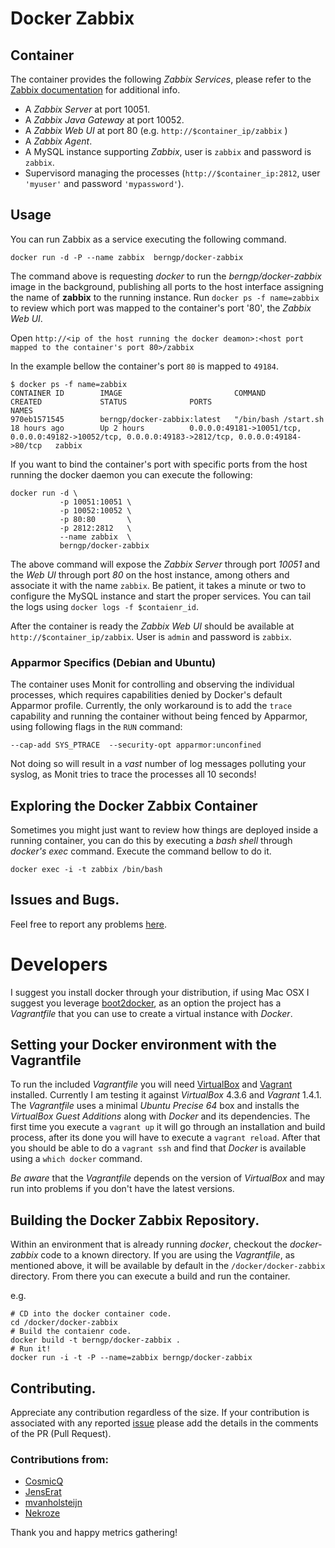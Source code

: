 Docker Zabbix
========================

## Container

The container provides the following *Zabbix Services*, please refer to the [Zabbix documentation](http://www.zabbix.com/) for additional info.

* A *Zabbix Server* at port 10051.
* A *Zabbix Java Gateway* at port 10052.
* A *Zabbix Web UI* at port 80 (e.g. `http://$container_ip/zabbix` )
* A *Zabbix Agent*.
* A MySQL instance supporting *Zabbix*, user is `zabbix` and password is `zabbix`.
* Supervisord managing the processes (`http://$container_ip:2812`, user `'myuser'` and password `'mypassword'`).


## Usage

You can run Zabbix as a service executing the following command.

```
docker run -d -P --name zabbix  berngp/docker-zabbix
```

The command above is requesting *docker* to run the *berngp/docker-zabbix* image in the background, publishing all ports to the host interface assigning the name of **zabbix** to the running instance.
Run `docker ps -f name=zabbix` to review which port was mapped to the container's port '80', the *Zabbix Web UI*.

Open `http://<ip of the host running the docker deamon>:<host port mapped to the container's port 80>/zabbix`

In the example bellow the container's port `80` is mapped to `49184`.

```
$ docker ps -f name=zabbix
CONTAINER ID        IMAGE                         COMMAND                CREATED             STATUS              PORTS                                                                                                NAMES
970eb1571545        berngp/docker-zabbix:latest   "/bin/bash /start.sh   18 hours ago        Up 2 hours          0.0.0.0:49181->10051/tcp, 0.0.0.0:49182->10052/tcp, 0.0.0.0:49183->2812/tcp, 0.0.0.0:49184->80/tcp   zabbix
```

If you want to bind the container's port with specific ports from the host running the docker daemon you can execute the following:

```
docker run -d \
           -p 10051:10051 \
           -p 10052:10052 \
           -p 80:80       \
           -p 2812:2812   \
           --name zabbix  \
           berngp/docker-zabbix
```

The above command will expose the *Zabbix Server* through port *10051* and the *Web UI* through port *80* on the host instance, among others and associate it with the name `zabbix`.
Be patient, it takes a minute or two to configure the MySQL instance and start the proper services. You can tail the logs using `docker logs -f $contaienr_id`.

After the container is ready the *Zabbix Web UI* should be available at `http://$container_ip/zabbix`. User is `admin` and password is `zabbix`.


### Apparmor Specifics (Debian and Ubuntu)

The container uses Monit for controlling and observing the individual processes, which requires capabilities denied by Docker's default Apparmor profile. Currently, the only workaround is to add the `trace` capability and running the container without being fenced by Apparmor, using following flags in the `RUN` command:

```
--cap-add SYS_PTRACE  --security-opt apparmor:unconfined
```

Not doing so will result in a *vast* number of log messages polluting your syslog, as Monit tries to trace the processes all 10 seconds!


## Exploring the Docker Zabbix Container

Sometimes you might just want to review how things are deployed inside a running container, you can do this by executing a _bash shell_ through _docker's exec_ command.
Execute the command bellow to do it.

```
docker exec -i -t zabbix /bin/bash
```

## Issues and Bugs.

Feel free to report any problems [here](https://github.com/berngp/docker-zabbix/issues).


# Developers

I suggest you install docker through your distribution, if using Mac OSX I suggest you leverage [boot2docker](http://boot2docker.io/), as an option the project has a *Vagrantfile* that you can use to create a virtual instance with _Docker_.

## Setting your Docker environment with the Vagrantfile

To run the included _Vagrantfile_ you will need [VirtualBox](https://www.virtualbox.org/) and [Vagrant](http://www.vagrantup.com/) installed. Currently I am testing it against _VirtualBox_ 4.3.6 and _Vagrant_ 1.4.1. The _Vagrantfile_ uses a minimal _Ubuntu Precise 64_ box and installs the _VirtualBox Guest Additions_ along with _Docker_ and its dependencies. The first time you execute a `vagrant up` it will go through an installation and build process, after its done you will have to execute a `vagrant reload`. After that you should be able to do a `vagrant ssh` and find that _Docker_ is available using a `which docker` command.

*Be aware* that the _Vagrantfile_ depends on the version of _VirtualBox_ and may run into problems if you don't have the latest versions.

## Building the Docker Zabbix Repository.

Within an environment that is already running _docker_, checkout the *docker-zabbix* code to a known directory. If you are using the _Vagrantfile_, as mentioned above, it will be available by default in the `/docker/docker-zabbix` directory. From there you can execute a build and run the container.

e.g.

```
# CD into the docker container code.
cd /docker/docker-zabbix
# Build the contaienr code.
docker build -t berngp/docker-zabbix .
# Run it!
docker run -i -t -P --name=zabbix berngp/docker-zabbix
```

## Contributing.

Appreciate any contribution regardless of the size. If your contribution is associated with any reported [issue](https://github.com/berngp/docker-zabbix/issues) please add the details in the comments of the PR (Pull Request).

### Contributions from:

* [CosmicQ](https://github.com/CosmicQ)
* [JensErat](https://github.com/JensErat)
* [mvanholsteijn](https://github.com/mvanholsteijn)
* [Nekroze](https://github.com/Nekroze)


Thank you and happy metrics gathering!
